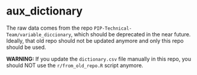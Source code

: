 # aux_dictionary

The raw data comes from the repo `PIP-Technical-Team/variable_diccionary`, which should be deprecated in the near future. Ideally, that old repo should not be updated anymore and only this repo should be used. 

**WARNING:** If you update the `dictionary.csv` file manually in this repo, you should NOT use the `r/from_old_repo.R` script anymore. 
